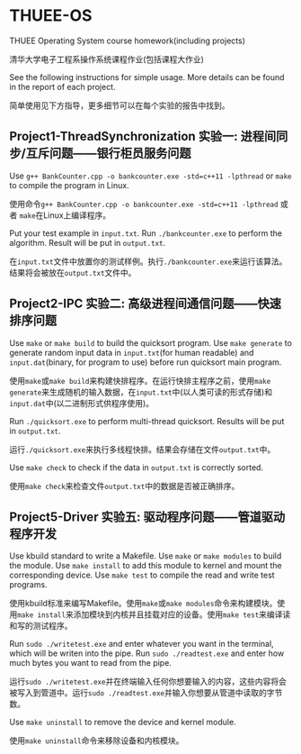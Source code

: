 # THUEE-OS

THUEE Operating System course homework(including projects)

清华大学电子工程系操作系统课程作业(包括课程大作业)

See the following instructions for simple usage. More details can be found in the report of each project.

简单使用见下方指导，更多细节可以在每个实验的报告中找到。

## Project1-ThreadSynchronization 实验一: 进程间同步/互斥问题——银行柜员服务问题

Use `g++ BankCounter.cpp -o bankcounter.exe -std=c++11 -lpthread` or `make` to compile the program in Linux.

使用命令`g++ BankCounter.cpp -o bankcounter.exe -std=c++11 -lpthread` 或者 `make`在Linux上编译程序。

Put your test example in `input.txt`. Run `./bankcounter.exe` to perform the algorithm. Result will be put in `output.txt`.

在`input.txt`文件中放置你的测试样例。执行`./bankcounter.exe`来运行该算法。结果将会被放在`output.txt`文件中。

## Project2-IPC 实验二: 高级进程间通信问题——快速排序问题

Use `make` or `make build` to build the quicksort program. Use `make generate` to generate random input data in `input.txt`(for human readable) and `input.dat`(binary, for program to use) before run quicksort main program.

使用`make`或`make build`来构建快排程序。在运行快排主程序之前，使用`make generate`来生成随机的输入数据，在`input.txt`中(以人类可读的形式存储)和`input.dat`中(以二进制形式供程序使用)。

Run `./quicksort.exe` to perform multi-thread quicksort. Results will be put in `output.txt`.

运行`./quicksort.exe`来执行多线程快排。结果会存储在文件`output.txt`中。

Use `make check` to check if the data in `output.txt` is correctly sorted.

使用`make check`来检查文件`output.txt`中的数据是否被正确排序。

## Project5-Driver 实验五: 驱动程序问题——管道驱动程序开发

Use kbuild standard to write a Makefile. Use `make` or `make modules` to build the module. Use `make install` to add this module to kernel and mount the corresponding device. Use `make test` to compile the read and write test programs.

使用kbuild标准来编写Makefile。使用`make`或`make modules`命令来构建模块。使用`make install`来添加模块到内核并且挂载对应的设备。使用`make test`来编译读和写的测试程序。

Run `sudo ./writetest.exe` and enter whatever you want in the terminal, which will be writen into the pipe. Run `sudo ./readtest.exe` and enter how much bytes you want to read from the pipe.

运行`sudo ./writetest.exe`并在终端输入任何你想要输入的内容，这些内容将会被写入到管道中。运行`sudo ./readtest.exe`并输入你想要从管道中读取的字节数。

Use `make uninstall` to remove the device and kernel module.

使用`make uninstall`命令来移除设备和内核模块。
